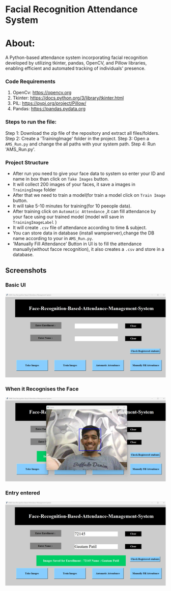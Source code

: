 # Facial Recognition Attendance System


About:
=======
A Python-based attendance system incorporating facial recognition developed by utilizing tkinter, pandas, OpenCV, and Pillow libraries, enabling efficient and automated tracking of individuals' presence.



### Code Requirements

1.  OpenCv: https://opencv.org
2.  Tkinter: https://docs.python.org/3/library/tkinter.html
3.  PIL: https://pypi.org/project/Pillow/
4.  Pandas: https://pandas.pydata.org


### Steps to run the file:

Step 1: Download the zip file of the repository and extract all files/folders. 
Step 2: Create a 'TrainingImage' folder in the project.
Step 3: Open a `AMS_Run.py` and change the all paths with your system path.
Step 4: Run 'AMS_Run.py'.


### Project Structure

- After run you need to give your face data to system so enter your ID and name in box than click on `Take Images` button.
- It will collect 200 images of your faces, it save a images in `TrainingImage` folder
- After that we need to train a model(for train a model click on `Train Image` button.
- It will take 5-10 minutes for training(for 10 peeople data).
- After training click on `Automatic Attendance` ,it can fill attendance by your face using our trained model (model will save in `TrainingImageLabel` )
- It will create `.csv` file of attendance according to time & subject.
- You can store data in database (install wampserver),change the DB name according to your in `AMS_Run.py`.
- 'Manually Fill Attendance' Button in UI is to fill the attendance manually(without facce recognition), it also creates a `.csv` and store in a database.

## Screenshots

### Basic UI
![](Output/pic1.jpg)

### When it Recognises the Face
![](Output/pic2.jpg)

### Entry entered
![](Output/pic3.jpg)





